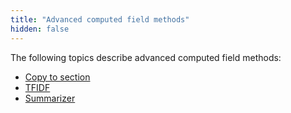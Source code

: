 ```yaml
---
title: "Advanced computed field methods"
hidden: false
---
```

The following topics describe advanced computed field methods:

- [Copy to section](doc:copy-to-section)
- [TFIDF](doc:tfidf)
- [Summarizer](doc:summarizer)


